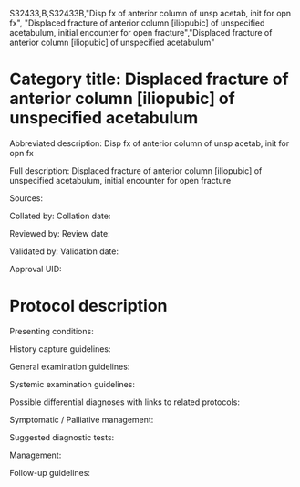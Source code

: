 S32433,B,S32433B,"Disp fx of anterior column of unsp acetab, init for opn fx", "Displaced fracture of anterior column [iliopubic] of unspecified acetabulum, initial encounter for open fracture","Displaced fracture of anterior column [iliopubic] of unspecified acetabulum"
# Category title: Displaced fracture of anterior column [iliopubic] of unspecified acetabulum

Abbreviated description: Disp fx of anterior column of unsp acetab, init for opn fx

Full description: Displaced fracture of anterior column [iliopubic] of unspecified acetabulum, initial encounter for open fracture

Sources:

Collated by:
Collation date:

Reviewed by:
Review date:

Validated by:
Validation date:

Approval UID:

# Protocol description

Presenting conditions:

History capture guidelines:

General examination guidelines:

Systemic examination guidelines:

Possible differential diagnoses with links to related protocols:

Symptomatic / Palliative management:

Suggested diagnostic tests:

Management:

Follow-up guidelines:
